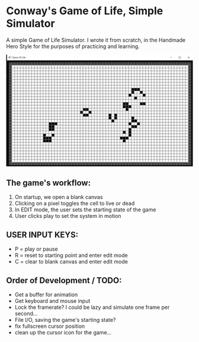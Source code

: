 # Conway's Game of Life, Simple Simulator

A simple Game of Life Simulator. 
I wrote it from scratch, in the Handmade Hero Style for the purposes of practicing and learning. 

![Game of Life](gol.PNG)


## The game's workflow:
1. On startup, we open a blank canvas
2. Clicking on a pixel toggles the cell to live or dead
3. In EDIT mode, the user sets the starting state of the game
4. User clicks play to set the system in motion

## USER INPUT KEYS:
- P = play or pause
- R = reset to starting point and enter edit mode
- C = clear to blank canvas and enter edit mode


## Order of Development / TODO:
- Get a buffer for animation
- Get keyboard and mouse input
- Lock the framerate? I could be lazy and simulate one frame per second...
- File I/O, saving the game's starting state?
- fix fullscreen cursor position
- clean up the cursor icon for the game...
